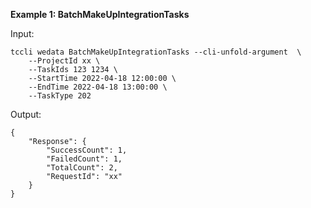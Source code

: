 **Example 1: BatchMakeUpIntegrationTasks**



Input: 

```
tccli wedata BatchMakeUpIntegrationTasks --cli-unfold-argument  \
    --ProjectId xx \
    --TaskIds 123 1234 \
    --StartTime 2022-04-18 12:00:00 \
    --EndTime 2022-04-18 13:00:00 \
    --TaskType 202
```

Output: 
```
{
    "Response": {
        "SuccessCount": 1,
        "FailedCount": 1,
        "TotalCount": 2,
        "RequestId": "xx"
    }
}
```

